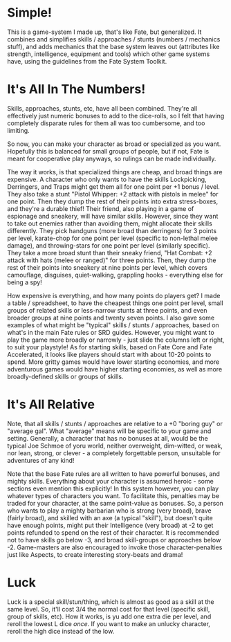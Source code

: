 # Simple!
This is a game-system I made up, that's like Fate, but generalized.
It combines and simplifies skills / approaches / stunts (numbers / mechanics stuff),
and adds mechanics that the base system leaves out (attributes like strength, intelligence, equipment and tools)
which other game systems have, using the guidelines from the Fate System Toolkit.

# It's All In The Numbers!
Skills, approaches, stunts, etc, have all been combined.
They're all effectively just numeric bonuses to add to the dice-rolls,
so I felt that having completely disparate rules for them all was too cumbersome,
and too limiting.

So now, you can make your character as broad or specialized as you want.
Hopefully this is balanced for small groups of people, but if not, Fate is meant
for cooperative play anyways, so rulings can be made individually.

The way it works, is that specialized things are cheap, and broad things are expensive.
A character who only wants to have the skills Lockpicking, Derringers, and Traps might get them
all for one point per +1 bonus / level.
They also take a stunt "Pistol Whipper: +2 attack with pistols in melee" for one point.
Then they dump the rest of their points into extra stress-boxes, and they're a durable thief!
Their friend, also playing in a game of espionage and sneakery, will have similar skills.
However, since they want to take out enemies rather than avoiding them,
might allocate their skills differently.
They pick handguns (more broad than derringers) for 3 points per level,
karate-chop for one point per level (specific to non-lethal melee damage),
and throwing-stars for one point per level (similarly specific).
They take a more broad stunt than their sneaky friend,
"Hat Combat: +2 attack with hats (melee or ranged)" for three points.
Then, they dump the rest of their points into sneakery at nine points per level,
which covers camouflage, disguises, quiet-walking, grappling hooks - everything else for being a spy!

How expensive is everything, and how many points do players get?
I made a table / spreadsheet, to have the cheapest things one point per level,
small groups of related skills or less-narrow stunts at three points,
and even broader groups at nine points and twenty seven points.
I also gave some examples of what might be "typical" skills / stunts / approaches,
based on what's in the main Fate rules or SRD guides.
However, you might want to play the game more broadly or narrowly - just slide the columns
left or right, to suit your playstyle!
As for starting skills, based on Fate Core and Fate Accelerated, it looks like 
players should start with about 10-20 points to spend.
More gritty games would have lower starting economies, and more adventurous
games would have higher starting economies, as well as more broadly-defined skills or
groups of skills.

# It's All Relative
Note, that all skills / stunts / approaches are relative to a +0 "boring guy" or "average gal".
What "average" means will be specific to your game and setting.
Generally, a character that has no bonuses at all, would be the typical Joe Schmoe of yoru world,
neither overweight, dim-witted, or weak, nor lean, strong, or clever - a completely forgettable person,
unsuitable for adventures of any kind!

Note that the base Fate rules are all written to have powerful bonuses, and mighty skills.
Everything about your character is assumed heroic - some sections even mention this explicitly!
In this system however, you can play whatever types of characters you want.
To facilitate this, penalties may be traded for your character, at the same point-value as bonuses.
So, a person who wants to play a mighty barbarian who is strong (very broad),
brave (fairly broad), and skilled with an axe (a typical "skill"),
but doesn't quite have enough points, might put their Intelligence (very broad)
at -2 to get points refunded to spend on the rest of their character.
It is recommended not to have skills go below -3, and broad skill-groups or approaches below -2.
Game-masters are also encouraged to invoke those character-penalties just like Aspects,
to create interesting story-beats and drama!

# Luck
Luck is a special skill/stun/thing, which is almost as good as a skill at the same level.
So, it'll cost 3/4 the normal cost for that level (specific skill, group of skills, etc).
How it works, is yu add one extra die per level, and reroll the lowest L dice *once*.
If you want to make an unlucky character, reroll the high dice instead of the low.
